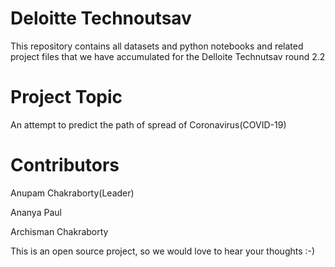 # Deloitte Technoutsav
This repository contains all datasets and python notebooks and related project files that we have accumulated for the Delloite Technutsav round 2.2

# Project Topic
An attempt to predict the path of spread of Coronavirus(COVID-19)

# Contributors
Anupam Chakraborty(Leader)

Ananya Paul

Archisman Chakraborty

This is an open source project, so we would love to hear your thoughts :-)


